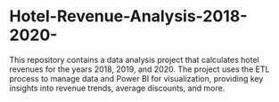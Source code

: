 # Hotel-Revenue-Analysis-2018-2020-
This repository contains a data analysis project that calculates hotel revenues for the years 2018, 2019, and 2020. The project uses the ETL process to manage data and Power BI for visualization, providing key insights into revenue trends, average discounts, and more.

